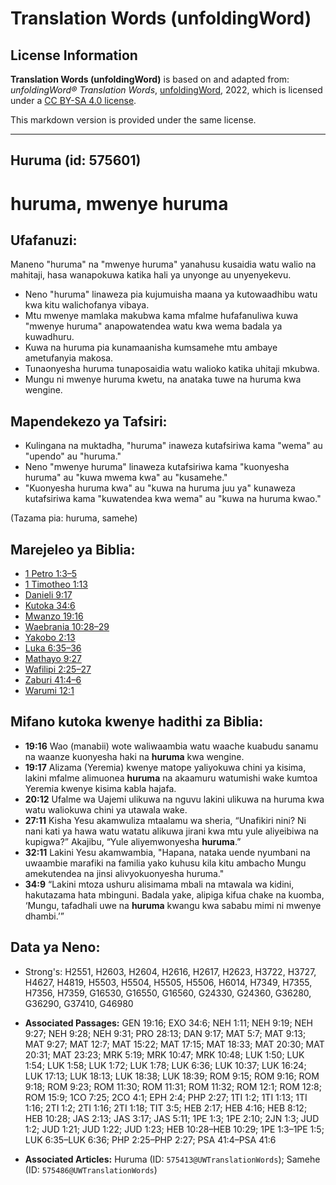 # Translation Words (unfoldingWord)

## License Information

**Translation Words (unfoldingWord)** is based on and adapted from: _unfoldingWord® Translation Words_, [unfoldingWord](https://unfoldingword.org/utw), 2022, which is licensed under a [CC BY-SA 4.0 license](https://creativecommons.org/licenses/by-sa/4.0/legalcode.en).

This markdown version is provided under the same license.



--------------------------------

## Huruma (id: 575601)

huruma, mwenye huruma
=====================

Ufafanuzi:
----------

Maneno "huruma" na "mwenye huruma" yanahusu kusaidia watu walio na mahitaji, hasa wanapokuwa katika hali ya unyonge au unyenyekevu.

* Neno "huruma" linaweza pia kujumuisha maana ya kutowaadhibu watu kwa kitu walichofanya vibaya.
* Mtu mwenye mamlaka makubwa kama mfalme hufafanuliwa kuwa "mwenye huruma" anapowatendea watu kwa wema badala ya kuwadhuru.
* Kuwa na huruma pia kunamaanisha kumsamehe mtu ambaye ametufanyia makosa.
* Tunaonyesha huruma tunaposaidia watu walioko katika uhitaji mkubwa.
* Mungu ni mwenye huruma kwetu, na anataka tuwe na huruma kwa wengine.

Mapendekezo ya Tafsiri:
-----------------------

* Kulingana na muktadha, "huruma" inaweza kutafsiriwa kama "wema" au "upendo" au "huruma."
* Neno "mwenye huruma" linaweza kutafsiriwa kama "kuonyesha huruma" au "kuwa mwema kwa" au "kusamehe."
* "Kuonyesha huruma kwa" au "kuwa na huruma juu ya" kunaweza kutafsiriwa kama "kuwatendea kwa wema" au "kuwa na huruma kwao."

(Tazama pia: huruma, samehe)

Marejeleo ya Biblia:
--------------------

* [1 Petro 1:3–5](https://ref.ly/1Pet1:3-1Pet1:5)
* [1 Timotheo 1:13](https://ref.ly/1Tim1:13)
* [Danieli 9:17](https://ref.ly/Dan9:17)
* [Kutoka 34:6](https://ref.ly/Exod34:6)
* [Mwanzo 19:16](https://ref.ly/Gen19:16)
* [Waebrania 10:28–29](https://ref.ly/Heb10:28-Heb10:29)
* [Yakobo 2:13](https://ref.ly/Jas2:13)
* [Luka 6:35–36](https://ref.ly/Luke6:35-Luke6:36)
* [Mathayo 9:27](https://ref.ly/Matt9:27)
* [Wafilipi 2:25–27](https://ref.ly/Phil2:25-Phil2:27)
* [Zaburi 41:4–6](https://ref.ly/Ps41:4-Ps41:6)
* [Warumi 12:1](https://ref.ly/Rom12:1)

Mifano kutoka kwenye hadithi za Biblia:
---------------------------------------

* **19:16** Wao (manabii) wote waliwaambia watu waache kuabudu sanamu na waanze kuonyesha haki na **huruma** kwa wengine.
* **19:17** Alizama (Yeremia) kwenye matope yaliyokuwa chini ya kisima, lakini mfalme alimuonea **huruma** na akaamuru watumishi wake kumtoa Yeremia kwenye kisima kabla hajafa.
* **20:12** Ufalme wa Uajemi ulikuwa na nguvu lakini ulikuwa na huruma kwa watu waliokuwa chini ya utawala wake.
* **27:11** Kisha Yesu akamwuliza mtaalamu wa sheria, “Unafikiri nini? Ni nani kati ya hawa watu watatu alikuwa jirani kwa mtu yule aliyeibiwa na kupigwa?” Akajibu, “Yule aliyemwonyesha **huruma**.”
* **32:11** Lakini Yesu akamwambia, "Hapana, nataka uende nyumbani na uwaambie marafiki na familia yako kuhusu kila kitu ambacho Mungu amekutendea na jinsi alivyokuonyesha huruma."
* **34:9** “Lakini mtoza ushuru alisimama mbali na mtawala wa kidini, hakutazama hata mbinguni. Badala yake, alipiga kifua chake na kuomba, ‘Mungu, tafadhali uwe na **huruma** kwangu kwa sababu mimi ni mwenye dhambi.’”

Data ya Neno:
-------------

* Strong's: H2551, H2603, H2604, H2616, H2617, H2623, H3722, H3727, H4627, H4819, H5503, H5504, H5505, H5506, H6014, H7349, H7355, H7356, H7359, G16530, G16550, G16560, G24330, G24360, G36280, G36290, G37410, G46980

* **Associated Passages:** GEN 19:16; EXO 34:6; NEH 1:11; NEH 9:19; NEH 9:27; NEH 9:28; NEH 9:31; PRO 28:13; DAN 9:17; MAT 5:7; MAT 9:13; MAT 9:27; MAT 12:7; MAT 15:22; MAT 17:15; MAT 18:33; MAT 20:30; MAT 20:31; MAT 23:23; MRK 5:19; MRK 10:47; MRK 10:48; LUK 1:50; LUK 1:54; LUK 1:58; LUK 1:72; LUK 1:78; LUK 6:36; LUK 10:37; LUK 16:24; LUK 17:13; LUK 18:13; LUK 18:38; LUK 18:39; ROM 9:15; ROM 9:16; ROM 9:18; ROM 9:23; ROM 11:30; ROM 11:31; ROM 11:32; ROM 12:1; ROM 12:8; ROM 15:9; 1CO 7:25; 2CO 4:1; EPH 2:4; PHP 2:27; 1TI 1:2; 1TI 1:13; 1TI 1:16; 2TI 1:2; 2TI 1:16; 2TI 1:18; TIT 3:5; HEB 2:17; HEB 4:16; HEB 8:12; HEB 10:28; JAS 2:13; JAS 3:17; JAS 5:11; 1PE 1:3; 1PE 2:10; 2JN 1:3; JUD 1:2; JUD 1:21; JUD 1:22; JUD 1:23; HEB 10:28–HEB 10:29; 1PE 1:3–1PE 1:5; LUK 6:35–LUK 6:36; PHP 2:25–PHP 2:27; PSA 41:4–PSA 41:6
* **Associated Articles:** Huruma (ID: `575413@UWTranslationWords`); Samehe (ID: `575486@UWTranslationWords`)

